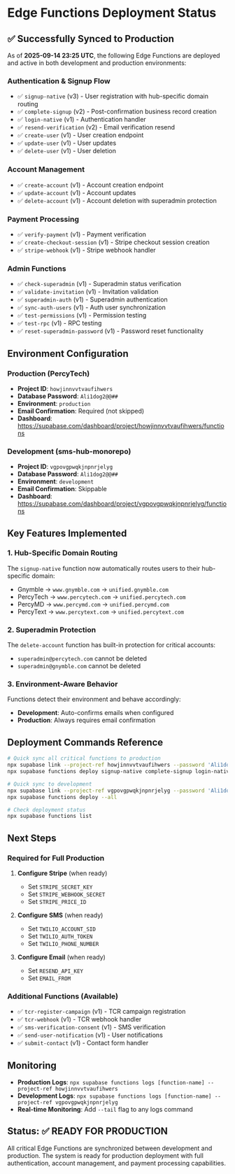 # Edge Functions Deployment Status

## ✅ Successfully Synced to Production

As of **2025-09-14 23:25 UTC**, the following Edge Functions are deployed and active in both development and production environments:

### Authentication & Signup Flow
- ✅ `signup-native` (v3) - User registration with hub-specific domain routing
- ✅ `complete-signup` (v2) - Post-confirmation business record creation
- ✅ `login-native` (v1) - Authentication handler
- ✅ `resend-verification` (v2) - Email verification resend
- ✅ `create-user` (v1) - User creation endpoint
- ✅ `update-user` (v1) - User updates
- ✅ `delete-user` (v1) - User deletion

### Account Management
- ✅ `create-account` (v1) - Account creation endpoint
- ✅ `update-account` (v1) - Account updates
- ✅ `delete-account` (v1) - Account deletion with superadmin protection

### Payment Processing
- ✅ `verify-payment` (v1) - Payment verification
- ✅ `create-checkout-session` (v1) - Stripe checkout session creation
- ✅ `stripe-webhook` (v1) - Stripe webhook handler

### Admin Functions
- ✅ `check-superadmin` (v1) - Superadmin status verification
- ✅ `validate-invitation` (v1) - Invitation validation
- ✅ `superadmin-auth` (v1) - Superadmin authentication
- ✅ `sync-auth-users` (v1) - Auth user synchronization
- ✅ `test-permissions` (v1) - Permission testing
- ✅ `test-rpc` (v1) - RPC testing
- ✅ `reset-superadmin-password` (v1) - Password reset functionality

## Environment Configuration

### Production (PercyTech)
- **Project ID**: `howjinnvvtvaufihwers`
- **Database Password**: `Ali1dog2@@##`
- **Environment**: `production`
- **Email Confirmation**: Required (not skipped)
- **Dashboard**: https://supabase.com/dashboard/project/howjinnvvtvaufihwers/functions

### Development (sms-hub-monorepo)
- **Project ID**: `vgpovgpwqkjnpnrjelyg`
- **Database Password**: `Ali1dog2@@##`
- **Environment**: `development`
- **Email Confirmation**: Skippable
- **Dashboard**: https://supabase.com/dashboard/project/vgpovgpwqkjnpnrjelyg/functions

## Key Features Implemented

### 1. Hub-Specific Domain Routing
The `signup-native` function now automatically routes users to their hub-specific domain:
- Gnymble → `www.gnymble.com` → `unified.gnymble.com`
- PercyTech → `www.percytech.com` → `unified.percytech.com`
- PercyMD → `www.percymd.com` → `unified.percymd.com`
- PercyText → `www.percytext.com` → `unified.percytext.com`

### 2. Superadmin Protection
The `delete-account` function has built-in protection for critical accounts:
- `superadmin@percytech.com` cannot be deleted
- `superadmin@gnymble.com` cannot be deleted

### 3. Environment-Aware Behavior
Functions detect their environment and behave accordingly:
- **Development**: Auto-confirms emails when configured
- **Production**: Always requires email confirmation

## Deployment Commands Reference

```bash
# Quick sync all critical functions to production
npx supabase link --project-ref howjinnvvtvaufihwers --password 'Ali1dog2@@##'
npx supabase functions deploy signup-native complete-signup login-native resend-verification create-account update-account delete-account verify-payment check-superadmin validate-invitation create-checkout-session stripe-webhook

# Quick sync to development
npx supabase link --project-ref vgpovgpwqkjnpnrjelyg --password 'Ali1dog2@@##'
npx supabase functions deploy --all

# Check deployment status
npx supabase functions list
```

## Next Steps

### Required for Full Production
1. **Configure Stripe** (when ready)
   - Set `STRIPE_SECRET_KEY`
   - Set `STRIPE_WEBHOOK_SECRET`
   - Set `STRIPE_PRICE_ID`

2. **Configure SMS** (when ready)
   - Set `TWILIO_ACCOUNT_SID`
   - Set `TWILIO_AUTH_TOKEN`
   - Set `TWILIO_PHONE_NUMBER`

3. **Configure Email** (when ready)
   - Set `RESEND_API_KEY`
   - Set `EMAIL_FROM`

### Additional Functions (Available)
- ✅ `tcr-register-campaign` (v1) - TCR campaign registration
- ✅ `tcr-webhook` (v1) - TCR webhook handler
- ✅ `sms-verification-consent` (v1) - SMS verification
- ✅ `send-user-notification` (v1) - User notifications
- ✅ `submit-contact` (v1) - Contact form handler

## Monitoring

- **Production Logs**: `npx supabase functions logs [function-name] --project-ref howjinnvvtvaufihwers`
- **Development Logs**: `npx supabase functions logs [function-name] --project-ref vgpovgpwqkjnpnrjelyg`
- **Real-time Monitoring**: Add `--tail` flag to any logs command

## Status: ✅ READY FOR PRODUCTION

All critical Edge Functions are synchronized between development and production. The system is ready for production deployment with full authentication, account management, and payment processing capabilities.